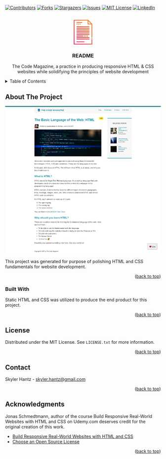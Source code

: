 <a name="readme-top"></a>

[![Contributors][contributors-shield]][contributors-url]
[![Forks][forks-shield]][forks-url]
[![Stargazers][stars-shield]][stars-url]
[![Issues][issues-shield]][issues-url]
[![MIT License][license-shield]][license-url]
[![LinkedIn][linkedin-shield]][linkedin-url]

<!-- PROJECT LOGO -->

<br />
<div align="center">
  
  <a href="https://github.com/Balantzer/The-Code-Magazine">
  <img src="images/ReadMElogo.png" alt="Logo" width="80" height="80">
  </a>

  <h3 align="center">README</h3>

  <p align="center">
    The Code Magazine, a practice in producing responsive HTML & CSS websites while solidifying the principles of website development
   
  </p>
</div>

<!-- TABLE OF CONTENTS -->

<details>
  <summary>Table of Contents</summary>
  <ol>
    <li>
      <a href="#about-the-project">About The Project</a>
      <ul>
        <li><a href="#built-with">Built With</a></li>
      </ul>
    </li>
    <li><a href="#license">License</a></li>
    <li><a href="#contact">Contact</a></li>
    <li><a href="#acknowledgments">Acknowledgments</a></li>
  </ol>
</details>

<!-- ABOUT THE PROJECT -->

## About The Project

![The Code Magazine][product-screenshot]

This project was generated for purpose of polishing HTML and CSS fundamentals for website development.

<p align="right">(<a href="#readme-top">back to top</a>)</p>

### Built With

Static HTML and CSS was utilized to produce the end product for this project.

<p align="right">(<a href="#readme-top">back to top</a>)</p>

<!-- LICENSE -->

## License

Distributed under the MIT License. See `LICENSE.txt` for more information.

<p align="right">(<a href="#readme-top">back to top</a>)</p>

<!-- CONTACT -->

## Contact

Skyler Hantz - skyler.hantz@gmail.com

<p align="right">(<a href="#readme-top">back to top</a>)</p>

<!-- ACKNOWLEDGMENTS -->

## Acknowledgments

Jonas Schmedtmann, author of the course Build Responsive Real-World Websites with HTML and CSS on Udemy.com deserves credit for the original creation of this work.

- [Build Responsive Real-World Websites with HTML and CSS](https://www.udemy.com/course/design-and-develop-a-killer-website-with-html5-and-css3/)
- [Choose an Open Source License](https://choosealicense.com)

<p align="right">(<a href="#readme-top">back to top</a>)</p>

<!-- MARKDOWN LINKS & IMAGES -->

[contributors-shield]: https://img.shields.io/github/contributors/Balantzer/The-Code-Magazine.svg?style=for-the-badge
[contributors-url]: https://github.com/Balantzer/The-Code-Magazine/graphs/contributors
[forks-shield]: https://img.shields.io/github/forks/Balantzer/The-Code-Magazine.svg?style=for-the-badge
[forks-url]: https://github.com/Balantzer/The-Code-Magazine/network/members
[stars-shield]: https://img.shields.io/github/stars/Balantzer/The-Code-Magazine.svg?style=for-the-badge
[stars-url]: https://github.com/Balantzer/The-Code-Magazine/stargazers
[issues-shield]: https://img.shields.io/github/issues/Balantzer/The-Code-Magazine.svg?style=for-the-badge
[issues-url]: https://github.com/Balantzer/The-Code-Magazine/issues
[license-shield]: https://img.shields.io/github/license/Balantzer/The-Code-Magazine.svg?style=for-the-badge
[license-url]: https://github.com/Balantzer/The-Code-Magazine/blob/main/LICENSE.txt
[linkedin-shield]: https://img.shields.io/badge/-LinkedIn-black.svg?style=for-the-badge&logo=linkedin&colorB=555
[linkedin-url]: https://www.linkedin.com/in/skylerhantz
[product-screenshot]: images/screenshot.png
